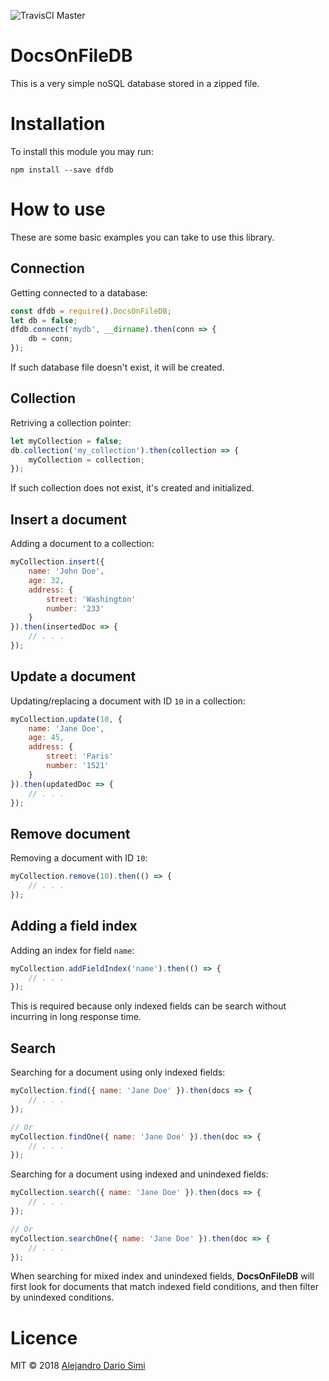 ![TravisCI Master](https://api.travis-ci.org/daemonraco/dfdb.svg?branch=master)

# DocsOnFileDB
This is a very simple noSQL database stored in a zipped file.

# Installation
To install this module you may run:
```
npm install --save dfdb
```

# How to use
These are some basic examples you can take to use this library.

## Connection
Getting connected to a database:
```js
const dfdb = require().DocsOnFileDB;
let db = false;
dfdb.connect('mydb', __dirname).then(conn => {
    db = conn;
});
```
If such database file doesn't exist, it will be created.

## Collection
Retriving a collection pointer:
```js
let myCollection = false;
db.collection('my_collection').then(collection => {
    myCollection = collection;
});
```
If such collection does not exist, it's created and initialized.

## Insert a document
Adding a document to a collection:
```js
myCollection.insert({
    name: 'John Doe',
    age: 32,
    address: {
        street: 'Washington'
        number: '233'
    }
}).then(insertedDoc => {
    // . . .
});
```

## Update a document
Updating/replacing a document with ID `10` in a collection:
```js
myCollection.update(10, {
    name: 'Jane Doe',
    age: 45,
    address: {
        street: 'Paris'
        number: '1521'
    }
}).then(updatedDoc => {
    // . . .
});
```

## Remove document
Removing a document with ID `10`:
```js
myCollection.remove(10).then(() => {
    // . . .
});
```

## Adding a field index
Adding an index for field `name`:
```js
myCollection.addFieldIndex('name').then(() => {
    // . . .
});
```
This is required because only indexed fields can be search without incurring in
long response time.

## Search
Searching for a document using only indexed fields:
```js
myCollection.find({ name: 'Jane Doe' }).then(docs => {
    // . . .
});

// Or
myCollection.findOne({ name: 'Jane Doe' }).then(doc => {
    // . . .
});
```

Searching for a document using indexed and unindexed fields:
```js
myCollection.search({ name: 'Jane Doe' }).then(docs => {
    // . . .
});

// Or
myCollection.searchOne({ name: 'Jane Doe' }).then(doc => {
    // . . .
});
```
When searching for mixed index and unindexed fields, __DocsOnFileDB__ will first
look for documents that match indexed field conditions, and then filter by
unindexed conditions.

# Licence
MIT &copy; 2018 [Alejandro Dario Simi](http://daemonraco.com)
